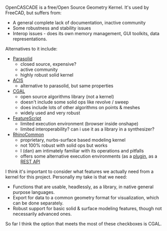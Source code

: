 OpenCASCADE is a free/Open Source Geometry Kernel. It's used by FreeCAD, but suffers from:
 - A general complete lack of documentation, inactive community
 - Some robustness and stability issues
 - Interop issues - does its own memory management, GUI toolkits, data representations.
 
 
 Alternatives to it include: 
 - [Parasolid](https://www.plm.automation.siemens.com/global/en/products/plm-components/parasolid.html)
    - closed source, expensive?
    - active community
    - highly robust solid kernel
 - [ACIS](https://www.spatial.com/)
    - alternative to parasolid, but same properties
 - [CGAL](https://doc.cgal.org/latest/Manual/packages.html)
    - open source algorithms library (not a kernel)
    - doesn't include some solid ops like revolve / sweep
    - does include lots of other algorithms on points & meshes
    - widely used and very robust 
 - [FeatureScript](https://cad.onshape.com/FsDoc/)  
    - limited execution environment (browser inside onshape)
    - limited interoperability? can i use it as a library in a synthesizer? 
 - [RhinoCommon](https://developer.rhino3d.com/guides/rhinocommon/)
    - proprietary, nurbs-surface based modeling kernel
    - not 100% robust with solid ops but works
    - I (dan) am intimately familiar with its operations and pitfalls
    - offers some alternative execution environments (as a [plugin](https://www.rhino3d.com/inside), as a [REST API](https://www.rhino3d.com/compute) 

 I think it's important to consider what features we actually need from a kernel for this project. Personally my take is that we need: 
 
 - Functions that are usable, headlessly, as a library, in native general purpose languages. 
 - Export for data to a common geometry format for visualization, which can be done separately.
 - Robust support for basic solid & surface modeling features, though not necessarily advanced ones. 
 
 So far I think the option that meets the most of these checkboxes is CGAL. 
 
 
 
 
